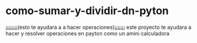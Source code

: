 # como-sumar-y-dividir-dn-pyton
¡¡¡¡¡¡¡¡(esto te ayudara a a hacer operaciones)¡¡¡¡¡¡¡
 este proyecto te ayudara a hacer y resolver operaciones en payton como un amini calculadora
